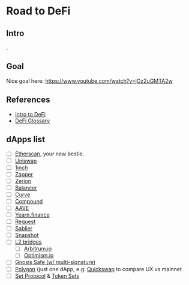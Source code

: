 # Road to DeFi

## Intro
.

## Goal

Nice goal here: https://www.youtube.com/watch?v=jOz2uGMTA2w

## References

- [Intro to DeFi](https://medium.com/the-capital/intro-to-defi-b4ab2ec0f156)
- [DeFi Glossary](https://docs.dego.finance/defi-glossary)

## dApps list

- [ ] [Etherscan](), your new bestie.
- [ ] [Uniswap](http://etherscan.io/)
- [ ] [1inch](https://app.1inch.io)
- [ ] [Zapper](http://zapper.fi/)
- [ ] [Zerion](https://app.zerion.io/)
- [ ] [Balancer](https://balancer.fi/)
- [ ] [Curve ](https://curve.fi/)
- [ ] [Compound](https://compound.finance/)
- [ ] [AAVE](https://aave.com/)
- [ ] [Yearn.finance](https://yearn.finance/)
- [ ] [Request](https://request.network/en/)
- [ ] [Sablier](https://sablier.finance/)
- [ ] [Snapshot](https://snapshot.org/#/)
- [ ] [L2 bridges]()
  - [ ] [Arbitrum.io](http://Arbitrum.io)
  - [ ] [Optimism.io](https://gateway.optimism.io/welcome)
- [ ] [Gnosis Safe (w/ multi-signature)](https://gnosis-safe.io)
- [ ] [Polygon](https://polygon.technology/) (just one dApp, e.g: [Quickswap](https://quickswap.exchange/) to compare UX vs mainnet.
- [ ] [Set Protocol](https://www.setprotocol.com/) & [Token Sets](https://www.tokensets.com/)

